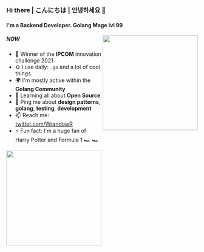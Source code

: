 ### Hi there | こんにちは | 안녕하세요 👋

#### I'm a Backend Developer.  Golang Mage lvl 99

<img align='right' src='https://up.gc-img.net/post_img/2021/03/xKueHYnIwXClCba_d4rp8_4.gif' width='250'>

##### NOW
- 🏢 Winner of the **IPCOM** innovation challenge 2021
- ⚙️ I use daily: `.go` and a lot of cool things
- 🌍 I'm mostly active within the **Golang Community**
- 🌱 Learning all about **Open Source**
- 💬 Ping me about **design patterns**, **golang**, **testing**, **development**
- 📫 Reach me: [twitter.com/WrandowR](https://twitter.com/....)
- ⚡️ Fun fact: I'm a huge fan of Harry Potter and Formula 1 🏎 🏎

<img align='left' src='https://hd-wallpaper.wiki/wp-content/uploads/2022/02/japanese-aesthetic-wallpaper.jpg' width='250'>
  


